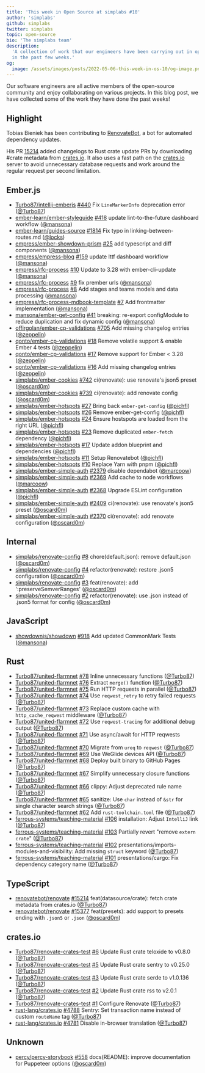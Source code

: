 ```yaml
---
title: 'This week in Open Source at simplabs #10'
author: 'simplabs'
github: simplabs
twitter: simplabs
topic: open-source
bio: 'The simplabs team'
description:
  'A collection of work that our engineers have been carrying out in open-source
  in the past few weeks.'
og:
  image: /assets/images/posts/2022-05-06-this-week-in-os-10/og-image.png
---
```


Our software engineers are all active members of the open-source community and
enjoy collaborating on various projects. In this blog post, we have collected
some of the work they have done the past weeks!

<!--break-->

## Highlight

Tobias Bieniek has been contributing to
[RenovateBot](https://github.com/renovatebot/renovate), a bot for automated
dependency updates.

His PR [15214](https://github.com/renovatebot/renovate/pull/15214) added
changelogs to Rust crate update PRs by downloading #crate metadata
from [crates.io](http://crates.io/). It also uses a fast path on
the [crates.io](http://crates.io/) server to avoid unnecessary database requests
and work around the regular request per second limitation.

## Ember.js

- [Turbo87/intellij-emberjs]
  [#440](https://github.com/Turbo87/intellij-emberjs/pull/440) Fix
  `LineMarkerInfo` deprecation error ([@Turbo87])
- [ember-learn/ember-styleguide]
  [#418](https://github.com/ember-learn/ember-styleguide/pull/418) update
  lint-to-the-future dashboard workflow ([@mansona])
- [ember-learn/guides-source]
  [#1814](https://github.com/ember-learn/guides-source/pull/1814) Fix typo in
  linking-between-routes.md ([@locks])
- [empress/ember-showdown-prism]
  [#25](https://github.com/empress/ember-showdown-prism/pull/25) add typescript
  and diff components ([@mansona])
- [empress/empress-blog]
  [#159](https://github.com/empress/empress-blog/pull/159) update lttf dashboard
  workflow ([@mansona])
- [empress/rfc-process] [#10](https://github.com/empress/rfc-process/pull/10)
  Update to 3.28 with ember-cli-update ([@mansona])
- [empress/rfc-process] [#9](https://github.com/empress/rfc-process/pull/9) fix
  prember urls ([@mansona])
- [empress/rfc-process] [#8](https://github.com/empress/rfc-process/pull/8) Add
  stages and teams models and data processing ([@mansona])
- [empress/rfc-process-mdbook-template]
  [#7](https://github.com/empress/rfc-process-mdbook-template/pull/7) Add
  frontmatter implementation ([@mansona])
- [mansona/ember-get-config]
  [#41](https://github.com/mansona/ember-get-config/pull/41) breaking: re-export
  configModule to reduce duplication and fix dynamic config ([@mansona])
- [offirgolan/ember-cp-validations]
  [#705](https://github.com/offirgolan/ember-cp-validations/pull/705) Add
  missing changelog entries ([@zeppelin])
- [qonto/ember-cp-validations]
  [#18](https://github.com/qonto/ember-cp-validations/pull/18) Remove volatile
  support & enable Ember 4 tests ([@zeppelin])
- [qonto/ember-cp-validations]
  [#17](https://github.com/qonto/ember-cp-validations/pull/17) Remove support
  for Ember < 3.28 ([@zeppelin])
- [qonto/ember-cp-validations]
  [#16](https://github.com/qonto/ember-cp-validations/pull/16) Add missing
  changelog entries ([@zeppelin])
- [simplabs/ember-cookies]
  [#742](https://github.com/simplabs/ember-cookies/pull/742) ci(renovate): use
  renovate's json5 preset ([@oscard0m])
- [simplabs/ember-cookies]
  [#739](https://github.com/simplabs/ember-cookies/pull/739) ci(renovate): add
  renovate config ([@oscard0m])
- [simplabs/ember-hotspots]
  [#27](https://github.com/simplabs/ember-hotspots/pull/27) Bring back
  `ember-get-config` ([@pichfl])
- [simplabs/ember-hotspots]
  [#26](https://github.com/simplabs/ember-hotspots/pull/26) Remove
  ember-get-config ([@pichfl])
- [simplabs/ember-hotspots]
  [#24](https://github.com/simplabs/ember-hotspots/pull/24) Ensure hostspots are
  loaded from the right URL ([@pichfl])
- [simplabs/ember-hotspots]
  [#23](https://github.com/simplabs/ember-hotspots/pull/23) Remove duplicated
  `ember-fetch` dependency ([@pichfl])
- [simplabs/ember-hotspots]
  [#17](https://github.com/simplabs/ember-hotspots/pull/17) Update addon
  blueprint and dependencies ([@pichfl])
- [simplabs/ember-hotspots]
  [#11](https://github.com/simplabs/ember-hotspots/pull/11) Setup Renovatebot
  ([@pichfl])
- [simplabs/ember-hotspots]
  [#10](https://github.com/simplabs/ember-hotspots/pull/10) Replace Yarn with
  pnpm ([@pichfl])
- [simplabs/ember-simple-auth]
  [#2379](https://github.com/simplabs/ember-simple-auth/pull/2379) disable
  dependabot ([@marcoow])
- [simplabs/ember-simple-auth]
  [#2369](https://github.com/simplabs/ember-simple-auth/pull/2369) Add cache to
  node workflows ([@marcoow])
- [simplabs/ember-simple-auth]
  [#2368](https://github.com/simplabs/ember-simple-auth/pull/2368) Upgrade
  ESLint configuration ([@pichfl])
- [simplabs/ember-simple-auth]
  [#2409](https://github.com/simplabs/ember-simple-auth/pull/2409) ci(renovate):
  use renovate's json5 preset ([@oscard0m])
- [simplabs/ember-simple-auth]
  [#2370](https://github.com/simplabs/ember-simple-auth/pull/2370) ci(renovate):
  add renovate configuration ([@oscard0m])

## Internal

- [simplabs/renovate-config]
  [#8](https://github.com/simplabs/renovate-config/pull/8) chore(default.json):
  remove default.json ([@oscard0m])
- [simplabs/renovate-config]
  [#4](https://github.com/simplabs/renovate-config/pull/4) refactor(renovate):
  restore .json5 configuration ([@oscard0m])
- [simplabs/renovate-config]
  [#3](https://github.com/simplabs/renovate-config/pull/3) feat(renovate): add
  ':preserveSemverRanges' ([@oscard0m])
- [simplabs/renovate-config]
  [#2](https://github.com/simplabs/renovate-config/pull/2) refactor(renovate):
  use .json instead of .json5 format for config ([@oscard0m])

## JavaScript

- [showdownjs/showdown] [#918](https://github.com/showdownjs/showdown/pull/918)
  Add updated CommonMark Tests ([@mansona])

## Rust

- [Turbo87/united-flarmnet]
  [#78](https://github.com/Turbo87/united-flarmnet/pull/78) Inline unnecessary
  functions ([@Turbo87])
- [Turbo87/united-flarmnet]
  [#76](https://github.com/Turbo87/united-flarmnet/pull/76) Extract `merge()`
  function ([@Turbo87])
- [Turbo87/united-flarmnet]
  [#75](https://github.com/Turbo87/united-flarmnet/pull/75) Run HTTP requests in
  parallel ([@Turbo87])
- [Turbo87/united-flarmnet]
  [#74](https://github.com/Turbo87/united-flarmnet/pull/74) Use `reqwest_retry`
  to retry failed requests ([@Turbo87])
- [Turbo87/united-flarmnet]
  [#73](https://github.com/Turbo87/united-flarmnet/pull/73) Replace custom cache
  with `http_cache_reqwest` middleware ([@Turbo87])
- [Turbo87/united-flarmnet]
  [#72](https://github.com/Turbo87/united-flarmnet/pull/72) Use
  `reqwest-tracing` for additional debug output ([@Turbo87])
- [Turbo87/united-flarmnet]
  [#71](https://github.com/Turbo87/united-flarmnet/pull/71) Use async/await for
  HTTP reqwests ([@Turbo87])
- [Turbo87/united-flarmnet]
  [#70](https://github.com/Turbo87/united-flarmnet/pull/70) Migrate from `ureq`
  to `reqwest` ([@Turbo87])
- [Turbo87/united-flarmnet]
  [#69](https://github.com/Turbo87/united-flarmnet/pull/69) Use WeGlide devices
  API ([@Turbo87])
- [Turbo87/united-flarmnet]
  [#68](https://github.com/Turbo87/united-flarmnet/pull/68) Deploy built binary
  to GitHub Pages ([@Turbo87])
- [Turbo87/united-flarmnet]
  [#67](https://github.com/Turbo87/united-flarmnet/pull/67) Simplify unnecessary
  closure functions ([@Turbo87])
- [Turbo87/united-flarmnet]
  [#66](https://github.com/Turbo87/united-flarmnet/pull/66) clippy: Adjust
  deprecated rule name ([@Turbo87])
- [Turbo87/united-flarmnet]
  [#65](https://github.com/Turbo87/united-flarmnet/pull/65) sanitize: Use `char`
  instead of `&str` for single character search strings ([@Turbo87])
- [Turbo87/united-flarmnet]
  [#62](https://github.com/Turbo87/united-flarmnet/pull/62) Add
  `rust-toolchain.toml` file ([@Turbo87])
- [ferrous-systems/teaching-material]
  [#106](https://github.com/ferrous-systems/teaching-material/pull/106)
  installation: Adjust `IntelliJ` link ([@Turbo87])
- [ferrous-systems/teaching-material]
  [#103](https://github.com/ferrous-systems/teaching-material/pull/103)
  Partially revert "remove `extern crate`" ([@Turbo87])
- [ferrous-systems/teaching-material]
  [#102](https://github.com/ferrous-systems/teaching-material/pull/102)
  presentations/imports-modules-and-visibility: Add missing `struct` keyword
  ([@Turbo87])
- [ferrous-systems/teaching-material]
  [#101](https://github.com/ferrous-systems/teaching-material/pull/101)
  presentations/cargo: Fix dependency category name ([@Turbo87])

## TypeScript

- [renovatebot/renovate]
  [#15214](https://github.com/renovatebot/renovate/pull/15214)
  feat(datasource/crate): fetch crate metadata from crates.io ([@Turbo87])
- [renovatebot/renovate]
  [#15377](https://github.com/renovatebot/renovate/pull/15377) feat(presets):
  add support to presets ending with `.json5` or `.json` ([@oscard0m])

## crates.io

- [Turbo87/renovate-crates-test]
  [#6](https://github.com/Turbo87/renovate-crates-test/pull/6) Update Rust crate
  teloxide to v0.8.0 ([@Turbo87])
- [Turbo87/renovate-crates-test]
  [#5](https://github.com/Turbo87/renovate-crates-test/pull/5) Update Rust crate
  sentry to v0.25.0 ([@Turbo87])
- [Turbo87/renovate-crates-test]
  [#3](https://github.com/Turbo87/renovate-crates-test/pull/3) Update Rust crate
  serde to v1.0.136 ([@Turbo87])
- [Turbo87/renovate-crates-test]
  [#2](https://github.com/Turbo87/renovate-crates-test/pull/2) Update Rust crate
  rss to v2.0.1 ([@Turbo87])
- [Turbo87/renovate-crates-test]
  [#1](https://github.com/Turbo87/renovate-crates-test/pull/1) Configure
  Renovate ([@Turbo87])
- [rust-lang/crates.io]
  [#4788](https://github.com/rust-lang/crates.io/pull/4788) Sentry: Set
  transaction name instead of custom `routeName` tag ([@Turbo87])
- [rust-lang/crates.io]
  [#4781](https://github.com/rust-lang/crates.io/pull/4781) Disable in-browser
  translation ([@Turbo87])

## Unknown

- [percy/percy-storybook]
  [#558](https://github.com/percy/percy-storybook/pull/558) docs(README):
  improve documentation for Puppeteer options ([@oscard0m])

[@turbo87]: https://github.com/Turbo87
[@locks]: https://github.com/locks
[@mansona]: https://github.com/mansona
[@marcoow]: https://github.com/marcoow
[@oscard0m]: https://github.com/oscard0m
[@pichfl]: https://github.com/pichfl
[@zeppelin]: https://github.com/zeppelin
[turbo87/intellij-emberjs]: https://github.com/Turbo87/intellij-emberjs
[turbo87/renovate-crates-test]: https://github.com/Turbo87/renovate-crates-test
[turbo87/united-flarmnet]: https://github.com/Turbo87/united-flarmnet
[ember-learn/ember-styleguide]: https://github.com/ember-learn/ember-styleguide
[ember-learn/guides-source]: https://github.com/ember-learn/guides-source
[empress/ember-showdown-prism]: https://github.com/empress/ember-showdown-prism
[empress/empress-blog]: https://github.com/empress/empress-blog
[empress/rfc-process-mdbook-template]:
  https://github.com/empress/rfc-process-mdbook-template
[empress/rfc-process]: https://github.com/empress/rfc-process
[ferrous-systems/teaching-material]:
  https://github.com/ferrous-systems/teaching-material
[mansona/ember-get-config]: https://github.com/mansona/ember-get-config
[offirgolan/ember-cp-validations]:
  https://github.com/offirgolan/ember-cp-validations
[oscard0m/test-renovate-repo]: https://github.com/oscard0m/test-renovate-repo
[percy/percy-storybook]: https://github.com/percy/percy-storybook
[qonto/ember-cp-validations]: https://github.com/qonto/ember-cp-validations
[renovatebot/renovate]: https://github.com/renovatebot/renovate
[rust-lang/crates.io]: https://github.com/rust-lang/crates.io
[showdownjs/showdown]: https://github.com/showdownjs/showdown
[simplabs/ember-cookies]: https://github.com/simplabs/ember-cookies
[simplabs/ember-hotspots]: https://github.com/simplabs/ember-hotspots
[simplabs/ember-simple-auth]: https://github.com/simplabs/ember-simple-auth
[simplabs/renovate-config]: https://github.com/simplabs/renovate-config
